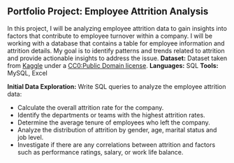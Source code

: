 ## Portfolio Project: Employee Attrition Analysis

In this project, I will be analyzing employee attrition data to gain insights into factors that contribute to employee turnover within a company. I will be working with a database that contains a table for employee information and attrition details. My goal is to identify patterns and trends related to attrition and provide actionable insights to address the issue.
**Dataset:** Dataset taken from [Kaggle](https://www.kaggle.com/datasets/thedevastator/employee-attrition-and-factors) under a [CC0:Public Domain license](https://creativecommons.org/publicdomain/zero/1.0/).
**Languages:** SQL
**Tools:** MySQL, Excel

**Initial Data Exploration:**
Write SQL queries to analyze the employee attrition data:
   - Calculate the overall attrition rate for the company.
   - Identify the departments or teams with the highest attrition rates.
   - Determine the average tenure of employees who left the company.
   - Analyze the distribution of attrition by gender, age, marital status and job level.
   - Investigate if there are any correlations between attrition and factors such as performance ratings, salary, or work life balance.



